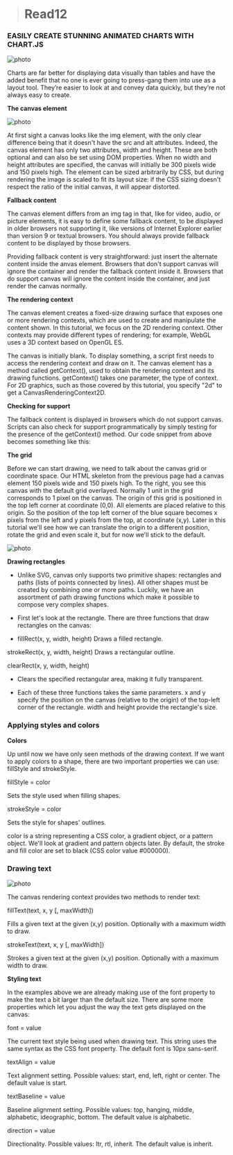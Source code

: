># Read12

### EASILY CREATE STUNNING ANIMATED CHARTS WITH CHART.JS

![photo](https://i.ytimg.com/vi/pHx4SzlsAbk/maxresdefault.jpg)

Charts are far better for displaying data visually than tables and have the added benefit that no one is ever going to press-gang them into use as a layout tool. They’re easier to look at and convey data quickly, but they’re not always easy to create.

**The canvas element**

![photo](https://www.dev6.com/wp-content/uploads/Canvas-Implementation.png)

At first sight a canvas looks like the img element, with the only clear difference being that it doesn't have the src and alt attributes. Indeed, the canvas element has only two attributes, width and height. These are both optional and can also be set using DOM properties. When no width and height attributes are specified, the canvas will initially be 300 pixels wide and 150 pixels high. The element can be sized arbitrarily by CSS, but during rendering the image is scaled to fit its layout size: if the CSS sizing doesn't respect the ratio of the initial canvas, it will appear distorted.

**Fallback content**

The canvas element differs from an img tag in that, like for video, audio, or picture elements, it is easy to define some fallback content, to be displayed in older browsers not supporting it, like versions of Internet Explorer earlier than version 9 or textual browsers. You should always provide fallback content to be displayed by those browsers.

Providing fallback content is very straightforward: just insert the alternate content inside the anvas element. Browsers that don't support canvas will ignore the container and render the fallback content inside it. Browsers that do support canvas will ignore the content inside the container, and just render the canvas normally.

**The rendering context**

The canvas element creates a fixed-size drawing surface that exposes one or more rendering contexts, which are used to create and manipulate the content shown. In this tutorial, we focus on the 2D rendering context. Other contexts may provide different types of rendering; for example, WebGL uses a 3D context based on OpenGL ES.

The canvas is initially blank. To display something, a script first needs to access the rendering context and draw on it. The canvas element has a method called getContext(), used to obtain the rendering context and its drawing functions. getContext() takes one parameter, the type of context. For 2D graphics, such as those covered by this tutorial, you specify "2d" to get a CanvasRenderingContext2D.

**Checking for support**

The fallback content is displayed in browsers which do not support canvas. Scripts can also check for support programmatically by simply testing for the presence of the getContext() method. Our code snippet from above becomes something like this:

**The grid**

Before we can start drawing, we need to talk about the canvas grid or coordinate space. Our HTML skeleton from the previous page had a canvas element 150 pixels wide and 150 pixels high. To the right, you see this canvas with the default grid overlayed. Normally 1 unit in the grid corresponds to 1 pixel on the canvas. The origin of this grid is positioned in the top left corner at coordinate (0,0). All elements are placed relative to this origin. So the position of the top left corner of the blue square becomes x pixels from the left and y pixels from the top, at coordinate (x,y). Later in this tutorial we'll see how we can translate the origin to a different position, rotate the grid and even scale it, but for now we'll stick to the default.

![photo](https://mdn.mozillademos.org/files/224/Canvas_default_grid.png)


**Drawing rectangles**

* Unlike SVG, canvas only supports two primitive shapes: rectangles and paths (lists of points connected by lines). All other shapes must be created by combining one or more paths. Luckily, we have an assortment of path drawing functions which make it possible to compose very complex shapes.

* First let's look at the rectangle. There are three functions that draw rectangles on the canvas:

* fillRect(x, y, width, height)
Draws a filled rectangle.

strokeRect(x, y, width, height)
Draws a rectangular outline.

clearRect(x, y, width, height)
* Clears the specified rectangular area, making it fully transparent.

* Each of these three functions takes the same parameters. x and y specify the position on the canvas (relative to the origin) of the top-left corner of the rectangle. width and height provide the rectangle's size.

### Applying styles and colors

**Colors**

Up until now we have only seen methods of the drawing context. If we want to apply colors to a shape, there are two important properties we can use: fillStyle and strokeStyle.

fillStyle = color

Sets the style used when filling shapes.

strokeStyle = color

Sets the style for shapes' outlines.

color is a string representing a CSS color, a gradient object, or a pattern object. We'll look at gradient and pattern objects later. By default, the stroke and fill color are set to black (CSS color value #000000).

### Drawing text

![photo](http://www.whatwg.org/specs/web-apps/current-work/images/baselines.png)

The canvas rendering context provides two methods to render text:

fillText(text, x, y [, maxWidth])

Fills a given text at the given (x,y) position. Optionally with a maximum width to draw.

strokeText(text, x, y [, maxWidth])

Strokes a given text at the given (x,y) position. Optionally with a maximum width to draw.

**Styling text**

In the examples above we are already making use of the font property to make the text a bit larger than the default size. There are some more properties which let you adjust the way the text gets displayed on the canvas:

font = value

The current text style being used when drawing text. This string uses the same syntax as the CSS font property. The default font is 10px sans-serif.

textAlign = value

Text alignment setting. Possible values: start, end, left, right or center. The default value is start.

textBaseline = value

Baseline alignment setting. Possible values: top, hanging, middle, alphabetic, ideographic, bottom. The default value is alphabetic.

direction = value

Directionality. Possible values: ltr, rtl, inherit. The default value is inherit.

